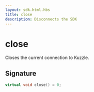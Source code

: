 ```yaml
---
layout: sdk.html.hbs
title: close
description: Disconnects the SDK
---
```


# close

Closes the current connection to Kuzzle.  

## Signature

```cpp
virtual void close() = 0;
```
